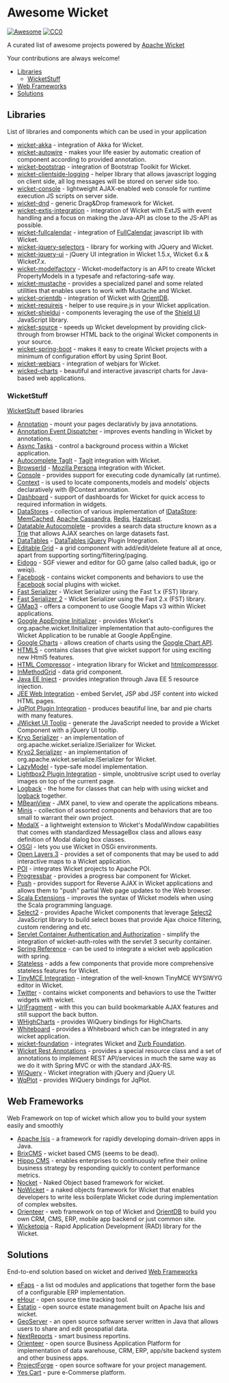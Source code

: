 # Awesome Wicket
[![Awesome](https://cdn.rawgit.com/sindresorhus/awesome/d7305f38d29fed78fa85652e3a63e154dd8e8829/media/badge.svg)](https://github.com/sindresorhus/awesome) [![CC0](http://mirrors.creativecommons.org/presskit/buttons/88x31/svg/cc-zero.svg)](https://creativecommons.org/publicdomain/zero/1.0/)

A curated list of awesome projects powered by [Apache Wicket](http://wicket.apache.org) 

Your contributions are always welcome!

- [Libraries](#libraries)
  - [WicketStuff](#wicketstuff)
- [Web Frameworks](#web-frameworks)
- [Solutions](#solutions)

## Libraries
List of libraries and components which can be used in your application

- [wicket-akka](https://github.com/l0rdn1kk0n/wicket-akka) - integration of Akka for Wicket.
- [wicket-autowire](https://github.com/wicket-acc/wicket-autowire) - makes your life easier by automatic creation of component according to provided annotation.
- [wicket-bootstrap](https://github.com/l0rdn1kk0n/wicket-bootstrap) - integration of Bootstrap Toolkit for Wicket.
- [wicket-clientside-logging](https://github.com/l0rdn1kk0n/wicket-clientside-logging) - helper library that allows javascript logging on client side, all log messages will be stored on server side too.
- [wicket-console](https://github.com/PhantomYdn/wicket-console) - lightweight AJAX-enabled web console for runtime execution JS scripts on server side.
- [wicket-dnd](https://github.com/svenmeier/wicket-dnd) - generic Drag&Drop framework for Wicket.
- [wicket-extjs-integration](https://github.com/onehippo/wicket-extjs-integration) - integration of Wicket with ExtJS with event handling and a focus on making the Java-API as close to the JS-API as possible.
- [wicket-fullcalendar](https://github.com/42Lines/wicket-fullcalendar) - integration of [FullCalendar](http://fullcalendar.io/) javascript lib with Wicket.
- [wicket-jquery-selectors](https://github.com/l0rdn1kk0n/wicket-jquery-selectors) - library for working with JQuery and Wicket.
- [wicket-jquery-ui](http://www.7thweb.net/wicket-jquery-ui/) - jQuery UI integration in Wicket 1.5.x, Wicket 6.x & Wicket7.x.
- [wicket-modelfactory](http://wicketeer.org/wicket-modelfactory/) - Wicket-modelfactory is an API to create Wicket PropertyModels in a typesafe and refactoring-safe way.
- [wicket-mustache](https://github.com/l0rdn1kk0n/wicket-mustache) - provides a specialized panel and some related utilities that enables users to work with Mustache and Wicket.
- [wicket-orientdb](https://github.com/OrienteerDW/wicket-orientdb) - integration of Wicket with [OrientDB](http://orientdb.com/).
- [wicket-requirejs](https://github.com/l0rdn1kk0n/wicket-requirejs) - helper to use require.js in your Wicket application.
- [wicket-shieldui](https://github.com/shieldui/wicket-shieldui) - components leveraging the use of the [Shield UI](http://www.shieldui.com/) JavaScript library.
- [wicket-source](https://github.com/42Lines/wicket-source) - speeds up Wicket development by providing click-through from browser HTML back to the original Wicket components in your source.
- [wicket-spring-boot](https://github.com/MarcGiffing/wicket-spring-boot) - makes it easy to create Wicket projects with a minimum of configuration effort by using Sprint Boot.
- [wicket-webjars](https://github.com/l0rdn1kk0n/wicket-webjars) - integration of webjars for Wicket.
- [wicked-charts](https://github.com/thombergs/wicked-charts) - beautiful and interactive javascript charts for Java-based web applications.

### WicketStuff
[WicketStuff](https://github.com/wicketstuff/core) based libraries

- [Annotation](https://github.com/wicketstuff/core/wiki/Annotation) - mount your pages declarativly by java annotations.
- [Annotation Event Dispatcher](https://github.com/wicketstuff/core/tree/master/annotationeventdispatcher-parent) - improves events handling in Wicket by annotations.
- [Async Tasks](https://github.com/wicketstuff/core/wiki/Async-tasks) -  control a background process within a Wicket application.
- [Autocomplete TagIt](https://github.com/wicketstuff/core/wiki/Autocomplete-TagIt) - [TagIt](http://aehlke.github.com/tag-it/) integration with Wicket.
- [BrowserId](https://github.com/wicketstuff/core/wiki/BrowserId) - [Mozilla Persona](https://login.persona.org/) integration with Wicket.
- [Console](https://github.com/wicketstuff/core/wiki/Console) - provides support for executing code dynamically (at runtime).
- [Context](https://github.com/wicketstuff/core/wiki/Context) - is used to locate components,models and models' objects declaratively with @Context annotation.
- [Dashboard](https://github.com/wicketstuff/core/tree/master/dashboard-parent) - support of dashboards for Wicket for quick access to required information in widgets.
- [DataStores](https://github.com/wicketstuff/core/wiki/DataStores) - collection of various implementation of [IDataStore](https://github.com/apache/wicket/blob/master/wicket-core/src/main/java/org/apache/wicket/pageStore/IDataStore.java): [MemCached](http://memcached.org/), [Apache Cassandra](http://cassandra.apache.org/), [Redis](http://redis.io/), [Hazelcast](http://www.hazelcast.com/).
- [Datatable Autocomplete](https://github.com/wicketstuff/core/wiki/Datatable-Autocomplete) - provides a search data structure known as a [Trie](http://en.wikipedia.org/wiki/Trie) that allows AJAX searches on large datasets fast.
- [DataTables](https://github.com/wicketstuff/core/wiki/DataTables) - [DataTables jQuery](http://www.datatables.net/) Plugin Integration.
- [Editable Grid](https://github.com/wicketstuff/core/wiki/Editable-Grid) - a grid component with add/edit/delete feature all at once, apart from supporting sorting/filtering/paging.
- [Eidogo](https://github.com/wicketstuff/core/wiki/Eidogo) - SGF viewer and editor for GO game (also called baduk, igo or weiqi).
- [Facebook](https://github.com/wicketstuff/core/wiki/Facebook) - contains wicket components and behaviors to use the [Facebook](https://facebook.com) social plugins with wicket.
- [Fast Serializer](https://github.com/wicketstuff/core/wiki/FastSerializer) - Wicket Serializer using the Fast 1.x (FST) library.
- [Fast Serializer 2](https://github.com/wicketstuff/core/wiki/FastSerializer2) - Wicket Serializer using the Fast 2.x (FST) library.
- [GMap3](https://github.com/wicketstuff/core/wiki/Gmap3) - offers a component to use Google Maps v3 within Wicket applications.
- [Google AppEngine Initializer](https://github.com/wicketstuff/core/wiki/Google-AppEngine-Initializer) - provides Wicket's org.apache.wicket.IInitializer implementation that auto-configures the Wicket Application to be runable at Google AppEngine.
- [Google Charts](https://github.com/wicketstuff/core/wiki/GoogleCharts) - allows creation of charts using the [Google Chart API](https://developers.google.com/chart/).
- [HTML5](https://github.com/wicketstuff/core/wiki/Html5) - contains classes that give wicket support for using exciting new Html5 features.
- [HTML Compressor](https://github.com/wicketstuff/core/wiki/Htmlcompressor) - integration library for Wicket and [htmlcompressor](http://code.google.com/p/htmlcompressor).
- [InMethodGrid](https://github.com/wicketstuff/core/wiki/InMethodGrid) - data grid component.
- [Java EE Inject](https://github.com/wicketstuff/core/wiki/Java-EE-Inject) - provides integration through Java EE 5 resource injection.
- [JEE Web Integration](https://github.com/wicketstuff/core/wiki/JEE-Web-Integration) - embed Servlet, JSP abd JSF content into wicked HTML pages.
- [JqPlot Plugin Integration](https://github.com/wicketstuff/core/wiki/JqPlot-Plugin-Integration) - produces beautiful line, bar and pie charts with many features.
- [JWicket UI Toolip](https://github.com/wicketstuff/core/wiki/jWicket-UI-Tooltip) - generate the JavaScript needed to provide a Wicket Component with a jQuery UI tooltip.
- [Kryo Serializer](https://github.com/wicketstuff/core/wiki/Kryo-Serializer) - an implementation of org.apache.wicket.serialize.ISerializer for Wicket.
- [Kryo2 Serializer](https://github.com/wicketstuff/core/tree/master/serializer-kryo2) - an implementation of org.apache.wicket.serialize.ISerializer for Wicket.
- [LazyModel](https://github.com/wicketstuff/core/wiki/LazyModel) - type-safe model implementation.
- [Lightbox2 Plugin Integration](https://github.com/wicketstuff/core/wiki/Lightbox2-Plugin-Integration) - simple, unobtrusive script used to overlay images on top of the current page.
- [Logback](https://github.com/wicketstuff/core/wiki/Logback) - the home for classes that can help with using wicket and [logback](http://logback.qos.ch/) together.
- [MBeanView](https://github.com/wicketstuff/core/wiki/MBeanView) - JMX panel, to view and operate the applications mbeans.
- [Minis](https://github.com/wicketstuff/core/wiki/Minis) - collection of assorted components and behaviors that are too small to warrant their own project.
- [ModalX](https://github.com/wicketstuff/core/wiki/ModalX) - a lightweight extension to Wicket's ModalWindow capabilities that comes with standardized MessageBox class and allows easy definition of Modal dialog box classes.
- [OSGI](https://github.com/wicketstuff/core/wiki/Osgi) - lets you use Wicket in OSGi environments.
- [Open Layers 3](https://github.com/wicketstuff/core/tree/master/openlayers3-parent) - provides a set of components that may be used to add interactive maps to a Wicket application.
- [POI](https://github.com/wicketstuff/core/wiki/POI) - integrates Wicket projects to Apache POI.
- [Progressbar](https://github.com/wicketstuff/core/wiki/Progressbar) - provides a progress bar component for Wicket.
- [Push](https://github.com/wicketstuff/core/wiki/Push) - provides support for Reverse AJAX in Wicket applications and allows them to "push" partial Web page updates to the Web browser.
- [Scala Extensions](https://github.com/wicketstuff/core/wiki/ScalaExtensions) - improves the syntax of Wicket models when using the Scala programming language.
- [Select2](https://github.com/wicketstuff/core/tree/master/select2-parent) - provides Apache Wicket components that leverage [Select2](http://ivaynberg.github.com/select2) JavaScript library to build select boxes that provide Ajax choice filtering, custom rendering and etc.
- [Servlet Container Authentication and Authorization](https://github.com/wicketstuff/core/wiki/Servlet-Container-Authentication-and-Authorization) - simplify the integration of wicket-auth-roles with the servlet 3 security container.
- [Spring Reference](https://github.com/wicketstuff/core/wiki/SpringReference) - can be used to integrate a wicket web application with spring.
- [Stateless](https://github.com/wicketstuff/core/tree/master/stateless-parent) - adds a few components that provide more comprehensive stateless features for Wicket.
- [TinyMCE Integration](https://github.com/wicketstuff/core/wiki/TinyMCE-Integration) - integration of the well-known TinyMCE WYSIWYG editor in Wicket.
- [Twitter](https://github.com/wicketstuff/core/wiki/Twitter) - contains wicket components and behaviors to use the Twitter widgets with wicket.
- [UrlFragment](https://github.com/wicketstuff/core/tree/master/urlfragment-parent) - with this you can build bookmarkable AJAX features and still support the back button.
- [WHighCharts](https://github.com/wicketstuff/wiquery-highcharts) - provides WiQuery bindings for HighCharts.
- [Whiteboard](https://github.com/wicketstuff/core/wiki/Whiteboard) - provides a Whiteboard which can be integrated in any wicket application.
- [wicket-foundation](https://github.com/wicketstuff/core/tree/master/wicket-foundation) - integrates Wicket and [Zurb Foundation](http://foundation.zurb.com/).
- [Wicket Rest Annotations](https://github.com/wicketstuff/core/tree/master/wicketstuff-restannotations-parent) - provides a special resource class and a set of annotations to implement REST API/services in much the same way as we do it with Spring MVC or with the standard JAX-RS.
- [WiQuery](https://github.com/wicketstuff/wiquery) - Wicket integration with jQuery and jQuery UI.
- [WqPlot](https://github.com/wicketstuff/wiquery-jqplot) - provides WiQuery bindings for JqPlot.

## Web Frameworks
Web Framework on top of wicket which allow you to build your system easily and smoothly

- [Apache Isis](https://isis.apache.org/) - a framework for rapidly developing domain-driven apps in Java.
- [BrixCMS](http://www.brixcms.org/) - wicket based CMS (seems to be dead).
- [Hippo CMS](http://www.onehippo.com/en) - enables enterprises to continuously refine their online business strategy by responding quickly to content performance metrics.
- [Nocket](https://github.com/Nocket/nocket) - Naked Object based framework for wicket.
- [NoWicket](http://invesdwin.de/nowicket/) - a naked objects framework for Wicket that enables developers to write less boilerplate Wicket code during implementation of complex websites.
- [Orienteer](https://github.com/OrienteerDW/Orienteer) - web framework on top of Wicket and [OrientDB](http://orientdb.com/) to build you own CRM, CMS, ERP, mobile app backend or just common site.
- [Wicketopia](https://github.com/jwcarman/Wicketopia) - Rapid Application Development (RAD) library for the Wicket.

## Solutions
End-to-end solution based on wicket and derived [Web Frameworks](#web-frameworks)

- [eFaps](http://www.efaps.org/) - a list od modules and applications that together form the base of a configurable ERP implementation.
- [eHour](https://ehour.nl/index.phtml) - open source time tracking tool.
- [Estatio](https://github.com/estatio/estatio) - open source estate management built on Apache Isis and wicket.
- [GeoServer](https://github.com/geoserver/geoserver) - an open source software server written in Java that allows users to share and edit geospatial data.
- [NextReports](http://www.next-reports.com/) - smart business reportins.
- [Orienteer](https://github.com/OrienteerDW/Orienteer) - open source Business Application Platform for implementation of data warehouse, CRM, ERP, app/site backend system and other business apps.
- [ProjectForge](https://www.projectforge.org/) - open source software for your project management.
- [Yes Cart](https://github.com/inspire-software/yes-cart) - pure e-Commerse platform.

